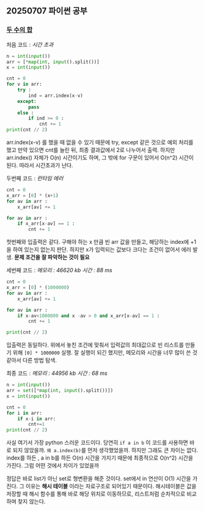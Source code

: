## 20250707 파이썬 공부

### [두 수의 합](https://www.acmicpc.net/problem/3273)

처음 코드 : *시간 초과*
```py
n = int(input())
arr = [*map(int, input().split())]
x = int(input())

cnt = 0
for v in arr:
    try :
        ind = arr.index(x-v)
    except:
        pass
    else :
        if ind >= 0 :
            cnt += 1
print(cnt // 2)
```
arr.index(x-v) 를 했을 때 없을 수 있기 때문에 try, except 같은 것으로 예외 처리를 했고 만약 있으면 cnt를 늘린 뒤, 최종 결과값에서 2로 나누어서 출력. 하지만 arr.index() 자체가 O(n) 시간이기도 하며, 그 밖에 for 구문이 있어서 O(n^2) 시간이 된다.
따라서 시간초과가 난다.

두번째 코드 : *런타임 에러*
```py
cnt = 0
x_arr = [0] * (x+1)
for av in arr :
    x_arr[av] += 1

for av in arr :
    if x_arr[x-av] == 1 :
        cnt += 1
```
첫번째와 입출력은 같다. 구해야 하는 x 만큼 빈 arr 값을 만들고, 해당하는 index에 +1을 하여 있는지 없는지 판단. 하지만 x가 입력되는 값보다 크다는 조건이 없어서 에러 발생.
**문제 조건을 잘 파악하는 것이 필요**

세번째 코드 : *메모리 : 46620 kb 시간 : 88 ms*
```py
cnt = 0
x_arr = [0] * (1000000)
for av in arr :
    x_arr[av] += 1

for av in arr :
    if x-av<1000000 and x -av > 0 and x_arr[x-av] == 1 :
        cnt += 1

print(cnt // 2)
```
입출력은 동일하다. 위에서 놓친 조건에 맞춰서 입력값의 최대값으로 빈 리스트를 만들기 위해 ``[0] * 1000000`` 실행. 잘 실행이 되긴 했지만, 메모리와 시간을 너무 많이 쓴 것 같아서 다른 방법 탐색.

최종 코드 : *메모리 : 44956 kb 시간 : 68 ms*
```py ()
n = int(input())
arr = set([*map(int, input().split())])
x = int(input())

cnt = 0
for i in arr:
    if x-i in arr:
        cnt+=1
print(cnt // 2)
```
사실 여기서 가장 python 스러운 코드이다. 당연히 ``if a in b`` 이 코드를 사용하면 바로 되지 않았을까. ``왜 a.index(b)``를 먼저 생각했었을까. 하지만 그래도 큰 차이는 없다. index를 하든 , a in b를 하든 O(n) 시간을 가지기 때문에 최종적으로 O(n^2) 시간을 가진다. 그럼 어떤 것에서 차이가 있었을까

정답은 바로 list가 아닌 set로 형변환을 해준 것이다. set에서 in 연산이 O(1) 시간을 가진다. 그 이유는 **해시 테이블** 이라는 자료구조로 되어있기 때문이다.
해시테이블은 값을 저장할 때 해시 함수를 통해 바로 해당 위치로 이동하므로, 리스트처럼 순차적으로 비교하며 찾지 않는다.
